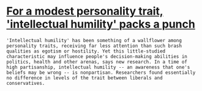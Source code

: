 # [For a modest personality trait, 'intellectual humility' packs a punch](https://www.sciencedaily.com/releases/2017/03/170317082517.htm)

    'Intellectual humility' has been something of a wallflower among personality traits, receiving far less attention than such brash qualities as egotism or hostility. Yet this little-studied characteristic may influence people's decision-making abilities in politics, health and other arenas, says new research. In a time of high partisanship, intellectual humility -- an awareness that one's beliefs may be wrong -- is nonpartisan. Researchers found essentially no difference in levels of the trait between liberals and conservatives.
  